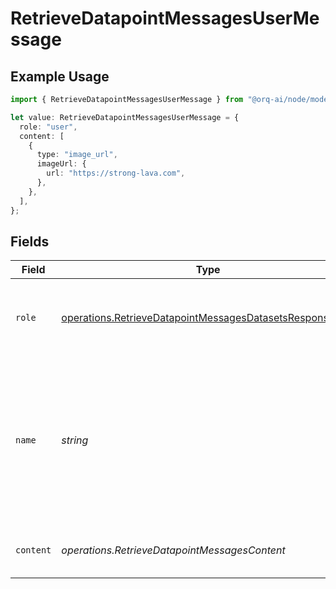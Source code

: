 # RetrieveDatapointMessagesUserMessage

## Example Usage

```typescript
import { RetrieveDatapointMessagesUserMessage } from "@orq-ai/node/models/operations";

let value: RetrieveDatapointMessagesUserMessage = {
  role: "user",
  content: [
    {
      type: "image_url",
      imageUrl: {
        url: "https://strong-lava.com",
      },
    },
  ],
};
```

## Fields

| Field                                                                                                                                | Type                                                                                                                                 | Required                                                                                                                             | Description                                                                                                                          |
| ------------------------------------------------------------------------------------------------------------------------------------ | ------------------------------------------------------------------------------------------------------------------------------------ | ------------------------------------------------------------------------------------------------------------------------------------ | ------------------------------------------------------------------------------------------------------------------------------------ |
| `role`                                                                                                                               | [operations.RetrieveDatapointMessagesDatasetsResponseRole](../../models/operations/retrievedatapointmessagesdatasetsresponserole.md) | :heavy_check_mark:                                                                                                                   | The role of the messages author, in this case `user`.                                                                                |
| `name`                                                                                                                               | *string*                                                                                                                             | :heavy_minus_sign:                                                                                                                   | An optional name for the participant. Provides the model information to differentiate between participants of the same role.         |
| `content`                                                                                                                            | *operations.RetrieveDatapointMessagesContent*                                                                                        | :heavy_check_mark:                                                                                                                   | The contents of the user message.                                                                                                    |